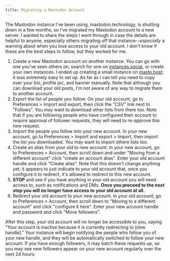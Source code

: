 ```yaml
---
title: Migrating a Mastodon Account
---
```


The Mastodon instance I've been using, mastodon.technology, is shutting down in a few months, so I've migrated my Mastodon account to a new server. I wanted to share the steps I went through in case the details are helpful to anyone, especially others migrating off that instance--*especially* a warning about when you lose access to your old account. I don't know if these are the best steps to follow, but they worked for me.

1. Create a new Mastodon account on another instance. You can go with one you've seen others on, search for one on [instances.social](https://instances.social/), or create your own instances. I ended up creating a small instance on [masto.host](https://masto.host/); it was extremely easy to set up. As far as I can tell you need to copy over your bio, profile pic, and banner manually. Note that although you can download your old posts, I'm not aware of any way to migrate them to another account.
2. Export the list of people you follow. On your old account, go to Preferences > Import and export, then click the "CSV" link next to "Follows". You may want to download other lists from there too. Note that if you are following people who have configured their account to require approval of follower requests, they will need to re-approve this new request.
3. Import the people you follow into your new account. In your new account, go to Preferences > Import and export > Import, then import the list you downloaded. You may want to import othere lists too.
4. Create an alias from your old to new account. In your new account, go to Preferences > Account, then scroll down and under "Moving from a different account" click "create an account alias". Enter your old account handle and click "Create alias". Note that this doesn't change anything yet; it appears to just indicate to your old account that, once you configure it to redirect, it's allowed to redirect to this new account.
5. **STOP** and see if you have anything in your old account you will need access to, such as notifications and DMs. **Once you proceed to the next step you will no longer have access to your old account at all.**
6. Redirect your old account to your new account. In your old account, go to Preferences > Account, then scroll down to "Moving to a different account" and click "configure it here". Enter your new account handle and password and click "Move followers".

After this step, your old account will no longer be accessible to you, saying "Your account is inactive because it is currently redirecting to [new handle]." Your instance will begin notifying the people who follow you of your new handle, and they will be automatically switched to follow your new account. If you have enough followers, it may batch these requests up, so you may see new followers appear on your new account regularly over the next 24 hours.
